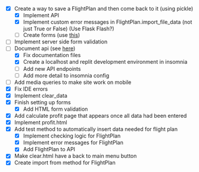 - [x] Create a way to save a FlightPlan and then come back to it (using pickle)
  - [x] Implement API
  - [x] Implement custom error messages in FlightPlan.import_file_data (not just True or False) (Use Flask Flash?)
  - [ ] Create forms (use [this](https://www.w3schools.com/tags/att_input_accept.asp))
- [ ] Implement server side form validation
- [ ] Document api (see [here](https://github.com/jozsefsallai/insomnia-documenter))
    - [x] Fix documentation files
    - [x] Create a localhost and replit development environment in insomnia
    - [ ] Add new API endpoints
    - [ ] Add more detail to insomnia config
- [ ] Add media queries to make site work on mobile
- [x] Fix IDE errors
- [x] Implement clear_data
- [x] Finish setting up forms
    - [x] Add HTML form validation
- [x] Add calculate profit page that appears once all data had been entered
- [x] Implement profit.html
- [x] Add test method to automatically insert data needed for flight plan
  - [x] Implement checking logic for FlightPlan
  - [x] Implement error messages for FlightPlan
  - [x] Add FlightPlan to API
- [x] Make clear.html have a back to main menu button
- [x] Create import from method for FlightPlan